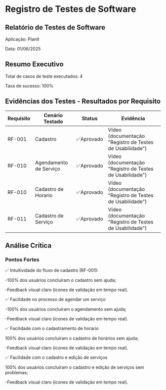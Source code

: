 # Registro de Testes de Software

## Relatório de Testes de Software
Aplicação: PlanIt

Data: 01/06/2025

## Resumo Executivo
Total de casos de teste executados: 4

Taxa de sucesso: 100%


## Evidências dos Testes - Resultados por Requisito

| Requisito | Cenário Testado | Status | Evidência|
|-----------|-----------------| ------ |----------|
| RF-001 | Cadastro | ✅Aprovado | Vídeo (documentação "Registro de Testes de Usabilidade") |
| RF-010 | Agendamento de Serviço | ✅Aprovado | Vídeo (documentação "Registro de Testes de Usabilidade") |
| RF-010 | Cadastro de Horario | ✅Aprovado | Vídeo (documentação "Registro de Testes de Usabilidade") |
| RF-011 | Cadastro de Serviço | ✅Aprovado | Vídeo (documentação "Registro de Testes de Usabilidade") |

## Análise Crítica
### Pontos Fortes
✅ Intuitividade do fluxo de cadastro (RF-001):

-100% dos usuários concluíram o cadastro sem ajuda;

-Feedback visual claro (ícones de validação em tempo real).


✅ Facilidade no processo de agendar um serviço

-100% dos usuários concluíram o agendamento sem ajuda;

-Feedback visual claro (ícones de validação em tempo real).


✅ Facilidade com o cadastramento de horario

100% dos usuários concluíram o cadastro de horários sem ajuda;

-Feedback visual claro (ícones de validação em tempo real).


✅ Facilidade com o cadastro e edição de serviços

100% dos usuários concluíram o cadastro e edição de serviços sem problemas;

-Feedback visual claro (ícones de validação em tempo real).
